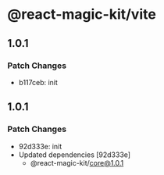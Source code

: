 # @react-magic-kit/vite

## 1.0.1

### Patch Changes

- b117ceb: init

## 1.0.1

### Patch Changes

- 92d333e: init
- Updated dependencies [92d333e]
  - @react-magic-kit/core@1.0.1
